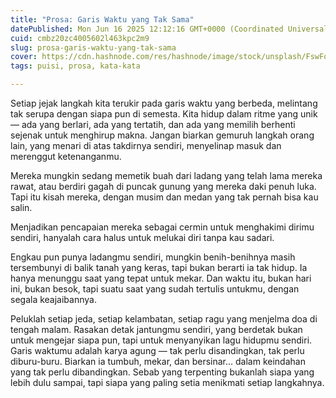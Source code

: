 ```yaml
---
title: "Prosa: Garis Waktu yang Tak Sama"
datePublished: Mon Jun 16 2025 12:12:16 GMT+0000 (Coordinated Universal Time)
cuid: cmbz20zc4005602l463kpc2m9
slug: prosa-garis-waktu-yang-tak-sama
cover: https://cdn.hashnode.com/res/hashnode/image/stock/unsplash/FswFop-AGa4/upload/37ad6ec0b94f16bd79b125bfef34434e.jpeg
tags: puisi, prosa, kata-kata

---
```


Setiap jejak langkah kita terukir pada garis waktu yang berbeda, melintang tak serupa dengan siapa pun di semesta. Kita hidup dalam ritme yang unik — ada yang berlari, ada yang tertatih, dan ada yang memilih berhenti sejenak untuk menghirup makna. Jangan biarkan gemuruh langkah orang lain, yang menari di atas takdirnya sendiri, menyelinap masuk dan merenggut ketenanganmu.

Mereka mungkin sedang memetik buah dari ladang yang telah lama mereka rawat, atau berdiri gagah di puncak gunung yang mereka daki penuh luka. Tapi itu kisah mereka, dengan musim dan medan yang tak pernah bisa kau salin.

Menjadikan pencapaian mereka sebagai cermin untuk menghakimi dirimu sendiri, hanyalah cara halus untuk melukai diri tanpa kau sadari.

Engkau pun punya ladangmu sendiri, mungkin benih-benihnya masih tersembunyi di balik tanah yang keras, tapi bukan berarti ia tak hidup. Ia hanya menunggu saat yang tepat untuk mekar. Dan waktu itu, bukan hari ini, bukan besok, tapi suatu saat yang sudah tertulis untukmu, dengan segala keajaibannya.

Peluklah setiap jeda, setiap kelambatan, setiap ragu yang menjelma doa di tengah malam. Rasakan detak jantungmu sendiri, yang berdetak bukan untuk mengejar siapa pun, tapi untuk menyanyikan lagu hidupmu sendiri. Garis waktumu adalah karya agung — tak perlu disandingkan, tak perlu diburu-buru. Biarkan ia tumbuh, mekar, dan bersinar... dalam keindahan yang tak perlu dibandingkan. Sebab yang terpenting bukanlah siapa yang lebih dulu sampai, tapi siapa yang paling setia menikmati setiap langkahnya.